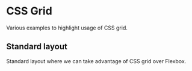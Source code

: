 # CSS Grid

Various examples to highlight usage of CSS grid.

## Standard layout

Standard layout where we can take advantage of CSS grid over Flexbox.
